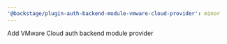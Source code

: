 ```yaml
---
'@backstage/plugin-auth-backend-module-vmware-cloud-provider': minor
---
```


Add VMware Cloud auth backend module provider
